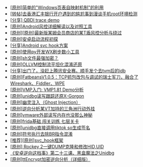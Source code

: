 + [[原创]简单的"Windows页表自映射机制"的利用](https://bbs.kanxue.com/thread-285332.htm)
+ [[转帖]去香港汇丰银行开户遇到的尴尬事到漫谈手机root环境检测](https://bbs.kanxue.com/thread-285754.htm)
+ [[分享] QBDI trace demo](https://bbs.kanxue.com/thread-285857.htm)
+ [[原创]Android风控详细解读以及对照工具](https://bbs.kanxue.com/thread-286120.htm)
+ [[原创][原创]最新版某姆会员商店的某T盾风控分析与绕过](https://bbs.kanxue.com/thread-286243.htm)
+ [[原创]安卓启动流程初探](https://bbs.kanxue.com/thread-285949.htm)
+ [[分享]Android svc hook方案](https://bbs.kanxue.com/thread-286308.htm)
+ [[原创]使用py开发WX刷步数小工具](https://bbs.kanxue.com/thread-284858.htm)
+ [[原创]sh文件最强加密？](https://bbs.kanxue.com/thread-286144.htm)
+ [[原创]OLLVM控制流平坦化混淆还原](https://bbs.kanxue.com/thread-286151.htm)
+ [[分享]出门了，没赶上腾讯安全赛。顺手发个去tvm后的idb](https://bbs.kanxue.com/thread-286260.htm)
+ [[原创]FatbeansV1.0.5：TCP抓包改包与调试的瑞士军刀，融合了Wireshark、Fiddler、WPE](https://bbs.kanxue.com/thread-284571.htm)
+ [[原创]VMP入门: VMP1.81 Demo分析](https://bbs.kanxue.com/thread-286278.htm)
+ [[原创]unidbg读写跟踪还原X-Gorgon](https://bbs.kanxue.com/thread-285586.htm)
+ [[原创]幽灵注入（Ghost Injection）](https://bbs.kanxue.com/thread-286307.htm)
+ [[原创]逆向分析某VT加持的三角洲行动外挂](https://bbs.kanxue.com/thread-286195.htm)
+ [[原创]vmware外部读写内存也没那么神秘](https://bbs.kanxue.com/thread-284956.htm)
+ [[原创]frida基础 闯关训练 七层关卡](https://bbs.kanxue.com/thread-278023.htm)
+ [[原创]unidbg直接调用tiktok so生成签名](https://bbs.kanxue.com/thread-285623.htm)
+ [[原创]符号执行去除BR指令混淆](https://bbs.kanxue.com/thread-280737.htm)
+ [[推荐][原创]svc_hook框架](https://bbs.kanxue.com/thread-284713.htm)
+ [[原创] Rockey 2一键DUMP克隆和修改HID,UID](https://bbs.kanxue.com/thread-273818.htm)
+ [《安卓逆向这档事》第二十三课、黑盒魔法之Unidbg](https://bbs.kanxue.com/thread-285073.htm)
+ [[原创]ttEncrypt加密逆向分析（详细版）](https://bbs.kanxue.com/thread-286273.htm)
